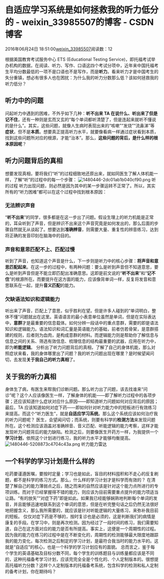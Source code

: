 # 自适应学习系统是如何拯救我的听力低分的 - weixin_33985507的博客 - CSDN博客
2016年06月24日 18:51:00[weixin_33985507](https://me.csdn.net/weixin_33985507)阅读数：12
> 
根据美国教育考试服务中心 ETS (Educational Testing Service)，即托福考试举办机构的数据，在阅读、听力、写作、口语这四个考试分项中，近年来中国托福考生平均分数最低的一项不是口语也不是写作，而是**听力**。看来听力才是中国考生的失分重镇，想必有很多人也在困扰：为什么我的听力分数那么低？该如何拯救我的听力低分？
## 听力中的问题
问起听力中遇到的困难，不外乎如下几种：**听不出来 TA 在说什么、听出来了但是记不住**，还有一种则是玄而又玄的“每个单词都听清楚了，但是连起来就听不懂说的是什么”。其实，这些问题，就像人生病时表现出来的“咳嗽”“发烧”“流鼻涕”等**症状**，但不是**本质**。想要真正提高听力水平，就要像看病一样通过症状看到本质，找到这些问题所对应的根源，才能“治本”。那么，**这些问题的背后，是什么样的根本原因呢**？
## 听力问题背后的真相
想要发现真相，要将我们“听”的过程细致地还原出来，就如同医生了解人体机能一样，了解“听”的过程中的每一个步骤：
![1480446-2dc01ab1b040cf90.png](https://upload-images.jianshu.io/upload_images/1480446-2dc01ab1b040cf90.png)
听的过程
听力出现问题，则必然是因为其中的某一步骤运转不正常了。所以，其实所有的“听力困难”都可以在这个过程中找到根本原因：
### 无法辨识声音
“**听不出来**”的同学，很多都是在这一步出了问题。假设生理上的听力机能是正常的，耳朵听到了声音，但是辨识不出来这个声音究竟是如何发出的，那么后面的步骤自然就无从谈起了。想要达到**准确辨音**，则需要大量、重复性的辨音练习，达到将正确的发音印刻在脑海中的目的。
### 声音和意思匹配不上、匹配过慢
听到了声音，也知道这个声音是什么，下一步则是听力中的核心步骤：**将声音和意思匹配起来**。在这一步的过程中，有两种问题：要么是听到声音但不知道意思，要么是听到声音但是不能立即匹配出准确意思。这即是前文说的“**听不出来**”和“**记不住**”的根源所在。而要提升在这方面的能力，应该像背单词一样，反复将发音和意思联系在一起，提升**音义匹配**的能力。
### 欠缺语法知识和逻辑能力
听出来了声音，匹配上了意思，似乎胜利在望。但是许多人碰到的“单词明白，整体不懂”问题就出在这里。英语语言的最小表意单位虽然是单词，但是在实际表达中，**意群**才是最重要的信息载体。如何分辨一段话中的重点意群，需要的即是语法知识和逻辑能力。语法知识和词汇量是英语能力的基础，前者仿若骨架，是意群搭建的规则，后者则为血肉，是构成意群的材料。而逻辑能力则是帮助你了解信息与信息之间的关系、筛选有效信息、梳理信息的结构最重要的武器，应用在听力中，即为**听能逻辑**。
分析出了听力问题背后的真相，了解了自己的身体机能，那么对照症状来看，我的身体哪里出了问题？我的听力问题出现在哪里？是时候望闻问切，去发现**关于我自己的听力真相**了。
## 关于我的听力真相
身体生了病，有医生来帮我们诊断问题。那么听力出了问题，该去找谁来“问诊”呢？这个人应该像医生一样，了解身体的机能——即了解听力过程中的各项步骤；还应该知道什么症状对应什么原因——即知道听力问题如何对应背后的原因；最后，TA 应该知道如何对症下药——即如何针对听力能力中的短板进行有效练习来提高。而这个“听力医生”，就是**自适应学习系统**。那么这个系统应该如何治疗我的听力问题呢？
医生，会望闻问切；而系统，则要有科学的**检测方法**来发现问题所在。这个检测应该涵盖对准确辨音、音义匹配、听能逻辑的能力考察，这样才能发现听力问题背后的能力缺陷。检测之后，则要像医生开药方一样，为我提供一个**学习计划**，依照这个计划进行练习，我的听力水平才能够均衡提高。
![1480446-5208873c4704c43a.png](https://upload-images.jianshu.io/upload_images/1480446-5208873c4704c43a.png)
听力能力雷达
## 一个科学的学习计划是什么样的
吃药要谨遵医嘱，要按时定量；学习也是如此，盲目的材料囤积和不走心的反复刷题，都不是科学的练习方式。那么，什么样的学习计划才是科学而有效的？
在清楚了解自己的能力薄弱点之后，随之而来的自然应该是针对这个能力点所进行的专项训练。而对于已经掌握得不错的能力，则应该为目前需要重点提升的能力项适当让路。“有的放矢”“对症下药”即是如此。如果我已经能够娴熟地判断每个单词的发音，并且能够迅速地联系到这个单词的意思，但是在听完整句话之后仍然无法很好地把握含义，那么我所需要的，就应该是针对听能逻辑的大量练习，来弥补我目前的短板。
仅仅对症下药是不够的，按时复诊也是必须的，这是判断我们的病情是康复的手段。在学习中，则是再次检测。因为经过了一段时间的练习，我们需要知道，自己在这方面对应的能力是否有所提高。事实上，这便是一个周期性的过程。因为我的能力在练习的过程中是在不断变化的，周期性的检测能够最大限度地跟踪我的能力变化，每次检测之后制定的学习计划，是最符合我当时的能力水平的。这就是“自适应”的核心，也是一个科学的学习计划应有的面貌。
总而言之，鉴于每个学生的英语基础及目标分数不同，每个学生的训练题目与训练量都应该是不同的，这种托福备考学习计划，应该完完全全是个性化的、个人定制版本的。很想提高托福听力分数？这样个人定制版本的托福备考系统，包含科学的检测和私人定制的备考计划，你在期待吗？
